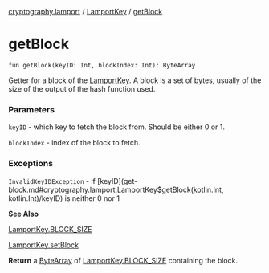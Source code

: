 [cryptography.lamport](../index.md) / [LamportKey](index.md) / [getBlock](.)

# getBlock

`fun getBlock(keyID: Int, blockIndex: Int): ByteArray`

Getter for a block of the [LamportKey](index.md). A block is a set of bytes, usually of the size of the output of the hash function used.

### Parameters

`keyID` - which key to fetch the block from. Should be either 0 or 1.

`blockIndex` - index of the block to fetch.

### Exceptions

`InvalidKeyIDException` - if [keyID](get-block.md#cryptography.lamport.LamportKey$getBlock(kotlin.Int, kotlin.Int)/keyID) is neither 0 nor 1

**See Also**

[LamportKey.BLOCK_SIZE](-b-l-o-c-k_-s-i-z-e.md)

[LamportKey.setBlock](set-block.md)

**Return**
a [ByteArray](#) of [LamportKey.BLOCK_SIZE](-b-l-o-c-k_-s-i-z-e.md) containing the block.

